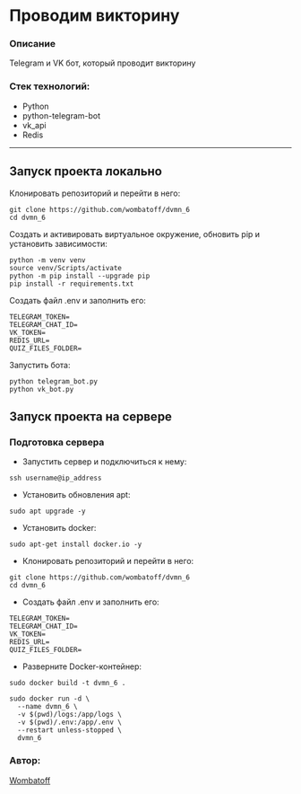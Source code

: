 
# Проводим викторину
### Описание
Telegram и VK бот, который проводит викторину

### Стек технологий:
- Python
- python-telegram-bot
- vk_api
- Redis
---

## Запуск проекта локально
Клонировать репозиторий и перейти в него:
```
git clone https://github.com/wombatoff/dvmn_6
cd dvmn_6
```

Создать и активировать виртуальное окружение, обновить pip и установить зависимости:
```
python -m venv venv
source venv/Scripts/activate
python -m pip install --upgrade pip
pip install -r requirements.txt
```

Создать файл .env и заполнить его:
```
TELEGRAM_TOKEN=
TELEGRAM_CHAT_ID=
VK_TOKEN=
REDIS_URL=
QUIZ_FILES_FOLDER=
```

Запустить бота:
```
python telegram_bot.py
python vk_bot.py
```


## Запуск проекта на сервере
### Подготовка сервера
- Запустить сервер и подключиться к нему:
```
ssh username@ip_address
```
- Установить обновления apt:
```
sudo apt upgrade -y
```
- Установить docker:
```
sudo apt-get install docker.io -y
```

- Клонировать репозиторий и перейти в него:
```
git clone https://github.com/wombatoff/dvmn_6
cd dvmn_6
```
- Создать файл .env и заполнить его:
```
TELEGRAM_TOKEN=
TELEGRAM_CHAT_ID=
VK_TOKEN=
REDIS_URL=
QUIZ_FILES_FOLDER=
```
- Разверните Docker-контейнер:
```
sudo docker build -t dvmn_6 .
```
```
sudo docker run -d \
  --name dvmn_6 \
  -v $(pwd)/logs:/app/logs \
  -v $(pwd)/.env:/app/.env \
  --restart unless-stopped \
  dvmn_6
```

### Автор:

[Wombatoff](https://github.com/wombatoff/)